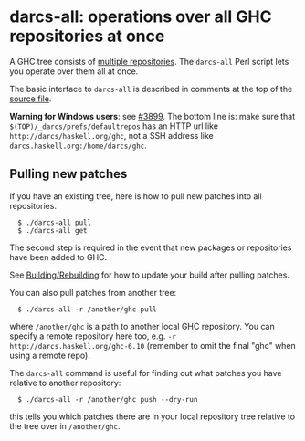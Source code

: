 # darcs-all: operations over all GHC repositories at once


A GHC tree consists of [multiple repositories](darcs-repositories). The `darcs-all` Perl script lets you operate over them all at once.


The basic interface to `darcs-all` is described in comments at the top of the [ source file](http://darcs.haskell.org/darcs-all).

**Warning for Windows users**: see [\#3899](https://gitlab.haskell.org//ghc/ghc/issues/3899). The bottom line is: make sure that `$(TOP)/_darcs/prefs/defaultrepos` has an HTTP url like `http://darcs/haskell.org/ghc`, not a SSH address like `darcs.haskell.org:/home/darcs/ghc`.

## Pulling new patches


If you have an existing tree, here is how to pull new patches into all repositories.

```wiki
  $ ./darcs-all pull
  $ ./darcs-all get
```


The second step is required in the event that new packages or repositories have been added to GHC.


See [Building/Rebuilding](building/rebuilding) for how to update your build after pulling patches.


You can also pull patches from another tree:

```wiki
  $ ./darcs-all -r /another/ghc pull
```


where `/another/ghc` is a path to another local GHC repository.  You can specify a remote repository here too, e.g. `-r http://darcs.haskell.org/ghc-6.10` (remember to omit the final "ghc" when using a remote repo).


The `darcs-all` command is useful for finding out what patches you have relative to another repository:

```wiki
  $ ./darcs-all -r /another/ghc push --dry-run
```


this tells you which patches there are in your local repository tree relative to the tree over in `/another/ghc`.
